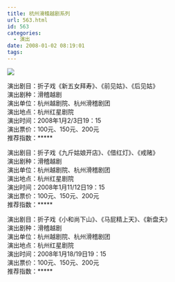 ```yaml
---
title: 杭州滑稽越剧系列
url: 563.html
id: 563
categories:
  - 演出
date: 2008-01-02 08:19:01
tags:
---
```


![](http://photo.guolaijie.com/rooufer/attachments/month_0801/k200812222038.jpg)  
  
演出剧目：折子戏《新五女拜寿》、《前见姑》、《后见姑》  
演出剧种：滑稽越剧  
演出单位：杭州越剧院、杭州滑稽剧团  
演出地点：杭州红星剧院  
演出时间：2008年1月2/3日19：15  
演出票价：100元、150元、200元  
推荐指数：*****  
  
演出剧目：折子戏《九斤姑娘开店》、《借红灯》、《戒赌》  
演出剧种：滑稽越剧  
演出单位：杭州越剧院、杭州滑稽剧团  
演出地点：杭州红星剧院  
演出时间：2008年1月11/12日19：15  
演出票价：100元、150元、200元  
推荐指数：*****  
  
演出剧目：折子戏《小和尚下山》、《马屁精上天》、《新盘夫》  
演出剧种：滑稽越剧  
演出单位：杭州越剧院、杭州滑稽剧团  
演出地点：杭州红星剧院  
演出时间：2008年1月18/19日19：15  
演出票价：100元、150元、200元  
推荐指数：*****